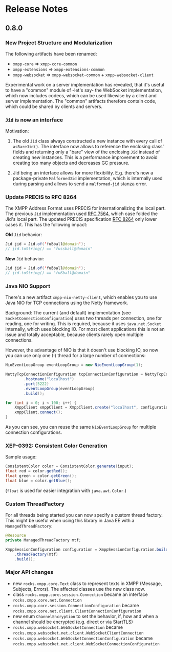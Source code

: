 # Release Notes

## 0.8.0

### New Project Structure and Modularization

The following artifacts have been renamed:

* `xmpp-core` => `xmpp-core-common`
* `xmpp-extensions` => `xmpp-extensions-common`
* `xmpp-websocket` => `xmpp-websocket-common` + `xmpp-websocket-client`

Experimental work on a server implementation has revealed, that it's useful to have a "common" module of -let's say- the WebSocket implementation,
which now includes codecs, which can be used likewise by a client and server implementation.
The "common" artifacts therefore contain code, which could be shared by clients and servers.


### `Jid` is now an interface

Motivation:

1. The old `Jid` class always constructed a new instance with every call of `asBareJid()`.
The interface now allows to reference the enclosing class' fields and returning only a "bare" view of the enclosing `Jid` instead of creating new instances.
This is a performance improvement to avoid creating too many objects and decreases GC pressure.

2. Jid being an interface allows for more flexibility. E.g. there's now a package-private `MalformedJid` implementation,
which is internally used during parsing and allows to send a `malformed-jid` stanza error.

### Update PRECIS to RFC 8264

The XMPP Address Format uses PRECIS for internationalizing the local part.
The previous `Jid` implementation used [RFC 7564](https://tools.ietf.org/html/rfc7564), which case folded the Jid's local part.
The updated PRECIS specification [RFC 8264](https://tools.ietf.org/html/rfc8264) only lower cases it.
This has the following impact:

**Old** `Jid` behavior:

```java
Jid jid = Jid.of('fußball@domain');
// jid.toString() == "fussball@domain"
```

**New** `Jid` behavior:

```java
Jid jid = Jid.of('fußball@domain');
// jid.toString() == "fußball@domain"
```

### Java NIO Support

There's a new artifact `xmpp-nio-netty-client`, which enables you to use Java NIO for TCP connections using the Netty framework.

Background: The current (and default) implementation (see `SocketConnectionConfiguration`) uses two threads per connection, one for reading, one for writing.
This is required, because it uses `java.net.Socket` internally, which uses blocking IO.
For most client applications this is not an issue and totally acceptable, because clients rarely open multiple connections.

However, the advantage of NIO is that it doesn't use blocking IO, so now you can use only one (!) thread for a large number of connections:

```java
NioEventLoopGroup eventLoopGroup = new NioEventLoopGroup(1);

NettyTcpConnectionConfiguration tcpConnectionConfiguration = NettyTcpConnectionConfiguration.builder()
        .hostname("localhost")
        .port(5222)
        .eventLoopGroup(eventLoopGroup)
        .build();

for (int i = 0; i < 100; i++) {
    XmppClient xmppClient = XmppClient.create("localhost", configuration, tcpConnectionConfiguration);
    xmppClient.connect();
}
```

As you can see, you can reuse the same `NioEventLoopGroup` for multiple connection configurations.


### XEP-0392: Consistent Color Generation

Sample usage:

```java
ConsistentColor color = ConsistentColor.generate(input);
float red = color.getRed();
float green = color.getGreen();
float blue = color.getBlue();
```

(`float` is used for easier integration with `java.awt.Color`.)

### Custom ThreadFactory

For all threads being started you can now specify a custom thread factory. This might be useful when using this library in Java EE with a `ManagedThreadFactory`:

```java
@Resource
private ManagedThreadFactory mtf;
```
```java
XmppSessionConfiguration configuration = XmppSessionConfiguration.builder()
    .threadFactory(mtf)
    .build();
```

### Major API changes

* new `rocks.xmpp.core.Text` class to represent texts in XMPP (Message, Subjects, Errors). The affected classes use the new class now.
* class `rocks.xmpp.core.session.Connection` became an interface `rocks.xmpp.core.net.Connection`
* `rocks.xmpp.core.session.ConnectionConfiguration` became `rocks.xmpp.core.net.client.ClientConnectionConfiguration`
* new enum `ChannelEncryption` to set the behavior, if, how and when a channel should be encrypted (e.g. direct or via StartTLS)
* `rocks.xmpp.websocket.WebSocketConnection` became `rocks.xmpp.websocket.net.client.WebSocketClientConnection`
* `rocks.xmpp.websocket.WebSocketConnectionConfiguration` became `rocks.xmpp.websocket.net.client.WebSocketConnectionConfiguration`
